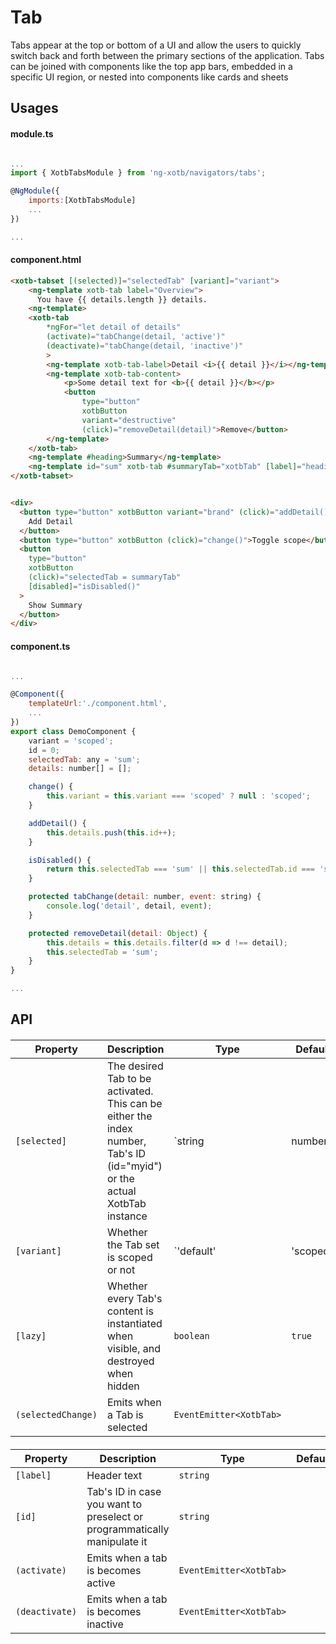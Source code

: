 # Tab

Tabs appear at the top or bottom of a UI and allow the users to quickly switch back and forth between the primary sections of the application. Tabs can be joined with components like the top app bars, embedded in a specific UI region, or nested into components like cards and sheets

## Usages

#### module.ts
```javascript

...
import { XotbTabsModule } from 'ng-xotb/navigators/tabs';

@NgModule({
    imports:[XotbTabsModule]
    ...
})

...
```

#### component.html
```html
<xotb-tabset [(selected)]="selectedTab" [variant]="variant">
    <ng-template xotb-tab label="Overview">
      You have {{ details.length }} details. 
    <ng-template>
    <xotb-tab
        *ngFor="let detail of details"
        (activate)="tabChange(detail, 'active')"
        (deactivate)="tabChange(detail, 'inactive')"
        >
        <ng-template xotb-tab-label>Detail <i>{{ detail }}</i></ng-template>
        <ng-template xotb-tab-content>
            <p>Some detail text for <b>{{ detail }}</b></p>
            <button
                type="button"
                xotbButton
                variant="destructive"
                (click)="removeDetail(detail)">Remove</button>
        </ng-template>
    </xotb-tab>
    <ng-template #heading>Summary</ng-template>
    <ng-template id="sum" xotb-tab #summaryTab="xotbTab" [label]="heading">Next last ID is {{ id }}.</ng-template>
</xotb-tabset>


<div>
  <button type="button" xotbButton variant="brand" (click)="addDetail()">
    Add Detail
  </button>
  <button type="button" xotbButton (click)="change()">Toggle scope</button>
  <button
    type="button"
    xotbButton
    (click)="selectedTab = summaryTab"
    [disabled]="isDisabled()"
  >
    Show Summary
  </button>
</div>
```

#### component.ts
```javascript

...

@Component({
    templateUrl:'./component.html',
    ...
})
export class DemoComponent {
    variant = 'scoped';
    id = 0;
    selectedTab: any = 'sum';
    details: number[] = [];

    change() {
        this.variant = this.variant === 'scoped' ? null : 'scoped';
    }

    addDetail() {
        this.details.push(this.id++);
    }

    isDisabled() {
        return this.selectedTab === 'sum' || this.selectedTab.id === 'sum';
    }

    protected tabChange(detail: number, event: string) {
        console.log('detail', detail, event);
    }

    protected removeDetail(detail: Object) {
        this.details = this.details.filter(d => d !== detail);
        this.selectedTab = 'sum';
    }
}

...
```

## API
 
#### <xotb-tabset>

| Property | Description | Type | Default |
| --- | --- | --- | --- |
| `[selected]` | The desired Tab to be activated. This can be either the index number, Tab's ID (id="myid") or the actual XotbTab instance | `string | number | XotbTab` |  |
| `[variant]` | Whether the Tab set is scoped or not | `'default' | 'scoped'` | `'default'` |
| `[lazy]` | Whether every Tab's content is instantiated when visible, and destroyed when hidden | `boolean` | `true` |
| `(selectedChange)` | Emits when a Tab is selected | `EventEmitter<XotbTab>` |  |


#### <xotb-tab>

| Property | Description | Type | Default |
| --- | --- | --- | --- |
| `[label]` | Header text | `string` |  |
| `[id]` | Tab's ID in case you want to preselect or programmatically manipulate it | `string` |  |
| `(activate)` | Emits when a tab is becomes active | `EventEmitter<XotbTab>` |  |
| `(deactivate)` | Emits when a tab is becomes inactive | `EventEmitter<XotbTab>` |  |
